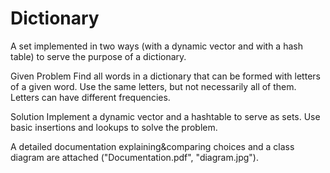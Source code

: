 # Dictionary
A set implemented in two ways (with a dynamic vector and with a hash table) to serve the purpose of a dictionary.

Given Problem
Find all words in a dictionary that can be formed with letters of a given word. Use the same letters, but not necessarily all of them. Letters can have different frequencies.

Solution
Implement a dynamic vector and a hashtable to serve as sets. Use basic insertions and lookups to solve the problem.

A detailed documentation explaining&comparing choices and a class diagram are attached ("Documentation.pdf", "diagram.jpg").
